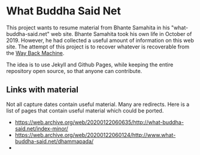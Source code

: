 # What Buddha Said Net

This project wants to resume material from Bhante Samahita in his "what-buddha-said.net" web site. Bhante Samahita took his own life in October of 2019. However, he had collected a useful amount of information on this web site. The attempt of this project is to recover whatever is recoverable from the [Way Back Machine](https://web.archive.org).

The idea is to use Jekyll and Github Pages, while keeping the entire repository open source, so that anyone can contribute.

## Links with material

Not all capture dates contain useful material. Many are redirects. Here is a list of pages that contain useful material which could be ported.

- https://web.archive.org/web/20200122060635/http://what-buddha-said.net/index-minor/
- https://web.archive.org/web/20200122060124/http://www.what-buddha-said.net/dhammapada/
- 